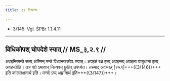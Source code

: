 ```yaml
---
title: ३२ टिप्पन्यः

---
```

- 3/145: Vgl. ŚPBr 1.1.4.11

____________________________________________


## विधिकोपश् चोपदेशे स्यात् // MS_३,२.९ //

अवहन्तिमन्त्रे सत्य् अस्मिन् मन्त्रे विध्यन्तरकोपः स्यात्। अपहतं रक्ष इत्य् अवहन्त्य् अपहता यातुधाना इत्य् अवहन्तीति। तत्र पक्षे ऽभावान् नित्यवच् छ्रूतिर् उपध्येत। तस्माद् अवघ्नन्न् [२५१]+++({3/146})+++ इति काललक्षणार्थ इति। मन्त्रो ऽप्य् अह्वानार्थ इति+++({3/147})+++।
